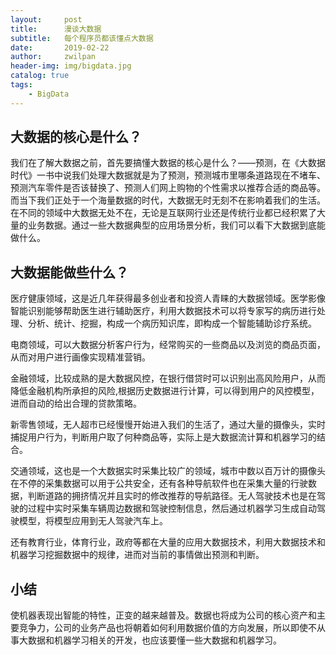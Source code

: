 ```yaml
---
layout:     post
title:      漫谈大数据
subtitle:   每个程序员都该懂点大数据
date:       2019-02-22
author:     zwilpan
header-img: img/bigdata.jpg
catalog: true
tags:
    - BigData
---
```



## 大数据的核心是什么？

我们在了解大数据之前，首先要搞懂大数据的核心是什么？——预测，在《大数据时代》一书中说我们处理大数据就是为了预测，预测城市里哪条道路现在不堵车、预测汽车零件是否该替换了、预测人们网上购物的个性需求以推荐合适的商品等。而当下我们正处于一个海量数据的时代，大数据无时无刻不在影响着我们的生活。在不同的领域中大数据无处不在，无论是互联网行业还是传统行业都已经积累了大量的业务数据。通过一些大数据典型的应用场景分析，我们可以看下大数据到底能做什么。  

## 大数据能做些什么？

医疗健康领域，这是近几年获得最多创业者和投资人青睐的大数据领域。医学影像智能识别能够帮助医生进行辅助医疗，利用大数据技术可以将专家写的病历进行处理、分析、统计、挖掘，构成一个病历知识库，即构成一个智能辅助诊疗系统。

电商领域，可以大数据分析客户行为，经常购买的一些商品以及浏览的商品页面，从而对用户进行画像实现精准营销。  

金融领域，比较成熟的是大数据风控，在银行借贷时可以识别出高风险用户，从而降低金融机构所承担的风险,根据历史数据进行计算，可以得到用户的风控模型，进而自动的给出合理的贷款策略。  

新零售领域，无人超市已经慢慢开始进入我们的生活了，通过大量的摄像头，实时捕捉用户行为，判断用户取了何种商品等，实际上是大数据流计算和机器学习的结合。  

交通领域，这也是一个大数据实时采集比较广的领域，城市中数以百万计的摄像头在不停的采集数据可以用于公共安全，还有各种导航软件也在采集大量的行驶数据，判断道路的拥挤情况并且实时的修改推荐的导航路径。无人驾驶技术也是在驾驶的过程中实时采集车辆周边数据和驾驶控制信息，然后通过机器学习生成自动驾驶模型，将模型应用到无人驾驶汽车上。  

还有教育行业，体育行业，政府等都在大量的应用大数据技术，利用大数据技术和机器学习挖掘数据中的规律，进而对当前的事情做出预测和判断。

## 小结  
使机器表现出智能的特性，正变的越来越普及。数据也将成为公司的核心资产和主要竞争力，公司的业务产品也将朝着如何利用数据价值的方向发展，所以即使不从事大数据和机器学习相关的开发，也应该要懂一些大数据和机器学习。
    